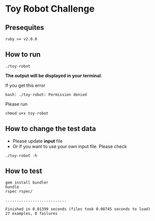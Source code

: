 # Toy Robot Challenge

## Presequites
```
ruby >= v2.0.0
```

## How to run
```
./toy-robot
```
**The output will be displayed in your terminal**.

If you get this error
```
bash: ./toy-robot: Permission denied
```
Please run
```
chmod u+x toy-robot
```

## How to change the test data
- Please update **input** file
- Or if you want to use your own input file. Please check
```
./toy-robot -h
```

## How to test
```
gem install bundler
bundle
rspec rspec/
```
```
...........................

Finished in 0.01399 seconds (files took 0.08745 seconds to load)
27 examples, 0 failures
```

